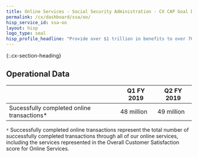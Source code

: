 ```yaml
---
title: Online Services - Social Security Administration - CX CAP Goal Dashboard
permalink: /cx/dashboard/ssa/oo/
hisp_service_id: ssa-oo
layout: hisp
logo_type: seal
hisp_profile_headline: "Provide over $1 trillion in benefits to over 70 million individuals"
---
```


{:.cx-section-heading}
## Operational Data

|                                                           | Q1 FY 2019 |Q2 FY 2019 |
|-----------------------------------------------------------|------------|-----------|
| Sucessfully completed online transactions*                | 48 million |49 million |

`*` Successfully completed online transactions represent the total number of successfully completed transactions through all of our online services, including the services represented in the Overall Customer Satisfaction score for Online Services.


